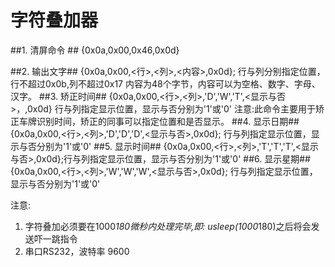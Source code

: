 # 字符叠加器 #

 

##1. 清屏命令 ##
  {0x0a,0x00,0x46,0x0d}
	
##2. 输出文字##
   {0x0a,0x00,<行>,<列>,<内容>,0x0d};
行与列分别指定位置，行不超过0x0b,列不超过0x17 
			内容为48个字节，内容可以为空格、数字、字母、汉字。 
##3. 矫正时间##
  {0x0a,0x00,<行>,<列>,'D','W','T',<显示与否>，<yyyyMMddwhhmmss>,0x0d}
            行与列指定显示位置，显示与否分别为'1'或'0'
            注意:此命令主要用于矫正车牌识别时间，矫正的同事可以指定位置和是否显示。
##4. 显示日期##
  {0x0a,0x00,<行>,<列>,'D','D','D',<显示与否>,0x0d}; 
	         行与列指定显示位置，显示与否分别为'1'或'0'
##5. 显示时间##
	{0x0a,0x00,<行>,<列>,'T','T','T',<显示与否>,0x0d};行与列指定显示位置，显示与否分别为'1'或'0'
##6. 显示星期##
	{0x0a,0x00,<行>,<列>,'W','W','W',<显示与否>,0x0d}; 
	行与列指定显示位置，显示与否分别为'1'或'0'

注意:
1.  字符叠加必须要在1000*180微秒内处理完毕,即: usleep(1000*180)之后将会发送吓一跳指令
2.  串口RS232，波特率 9600  
